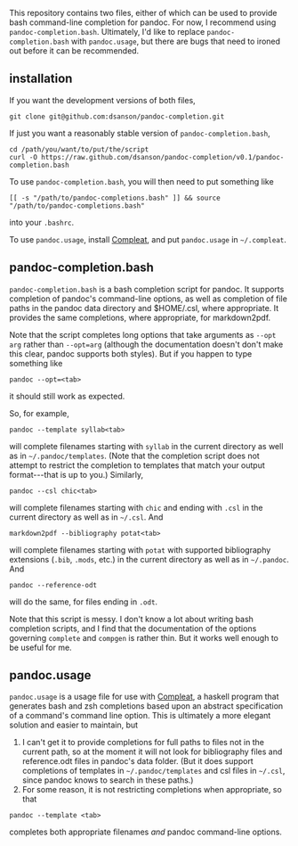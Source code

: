 This repository contains two files, either of which can be used to
provide bash command-line completion for pandoc. For now, I recommend
using `pandoc-completion.bash`. Ultimately, I'd like to replace
`pandoc-completion.bash` with `pandoc.usage`, but there are bugs that
need to ironed out before it can be recommended.

## installation

If you want the development versions of both files,

    git clone git@github.com:dsanson/pandoc-completion.git

If just you want a reasonably stable version of `pandoc-completion.bash`,

    cd /path/you/want/to/put/the/script
	curl -O https://raw.github.com/dsanson/pandoc-completion/v0.1/pandoc-completion.bash

To use `pandoc-completion.bash`, you will then need to put something like

    [[ -s "/path/to/pandoc-completions.bash" ]] && source "/path/to/pandoc-completions.bash"

into your `.bashrc`.

To use `pandoc.usage`, install [Compleat][], and put `pandoc.usage` in
`~/.compleat`.

## pandoc-completion.bash

`pandoc-completion.bash` is a bash completion script for pandoc. It
supports completion of pandoc's command-line options, as well as
completion of file paths in the pandoc data directory and $HOME/.csl,
where appropriate. It provides the same completions, where appropriate,
for markdown2pdf.

Note that the script completes long options that take arguments as
`--opt arg` rather than `--opt=arg` (although the documentation doesn't
don't make this clear, pandoc supports both styles). But if you happen
to type something like

    pandoc --opt=<tab>

it should still work as expected.

So, for example,

    pandoc --template syllab<tab>

will complete filenames starting with `syllab` in the current directory
as well as in `~/.pandoc/templates`. (Note that the completion script
does not attempt to restrict the completion to templates that match your
output format---that is up to you.) Similarly,

    pandoc --csl chic<tab>

will complete filenames starting with `chic` and ending with `.csl` in
the current directory as well as in `~/.csl`. And

    markdown2pdf --bibliography potat<tab>

will complete filenames starting with `potat` with supported
bibliography extensions (`.bib`, `.mods`, etc.) in the current directory
as well as in `~/.pandoc`. And

    pandoc --reference-odt 

will do the same, for files ending in `.odt`.

Note that this script is messy. I don't know a lot about writing bash
completion scripts, and I find that the documentation of the options
governing `complete` and `compgen` is rather thin. But it works well
enough to be useful for me.

## pandoc.usage

`pandoc.usage` is a usage file for use with [Compleat][], a haskell
program that generates bash and zsh completions based upon an abstract
specification of a command's command line option. This is ultimately a
more elegant solution and easier to maintain, but

1.  I can't get it to provide completions for full paths to files not in
    the current path, so at the moment it will not look for bibliography
    files and reference.odt files in pandoc's data folder. (But it does
    support completions of templates in `~/.pandoc/templates` and csl
    files in `~/.csl`, since pandoc knows to search in these paths.)
2.  For some reason, it is not restricting completions when appropriate,
    so that

<!-- -->

    pandoc --template <tab>

completes both appropriate filenames *and* pandoc command-line options.

  [Compleat]: https://github.com/mbrubeck/compleat

